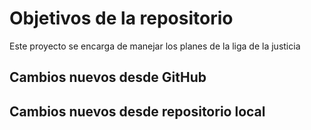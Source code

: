 # Objetivos de la repositorio

Este proyecto se encarga de manejar los planes de la liga de la justicia


## Cambios nuevos desde GitHub


## Cambios nuevos desde repositorio local
